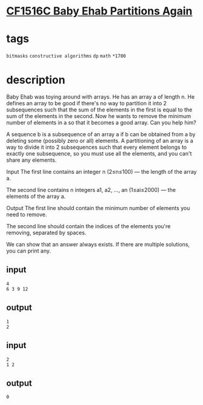 # [CF1516C Baby Ehab Partitions Again](https://codeforces.com/problemset/problem/1516/C)

# tags
`bitmasks` `constructive algorithms` `dp` `math` `*1700`

# description
Baby Ehab was toying around with arrays. He has an array a of length n. He defines an array to be good if there's no way to partition it into 2 subsequences such that the sum of the elements in the first is equal to the sum of the elements in the second. Now he wants to remove the minimum number of elements in a so that it becomes a good array. Can you help him?

A sequence b is a subsequence of an array a if b can be obtained from a by deleting some (possibly zero or all) elements. A partitioning of an array is a way to divide it into 2 subsequences such that every element belongs to exactly one subsequence, so you must use all the elements, and you can't share any elements.

Input
The first line contains an integer n (2≤n≤100) — the length of the array a.

The second line contains n integers a1, a2, …, an (1≤ai≤2000) — the elements of the array a.

Output
The first line should contain the minimum number of elements you need to remove.

The second line should contain the indices of the elements you're removing, separated by spaces.

We can show that an answer always exists. If there are multiple solutions, you can print any.

## input
``` 
4
6 3 9 12
```
## output
```
1
2
```

## input
```
2
1 2
```
## output
```
0
```
